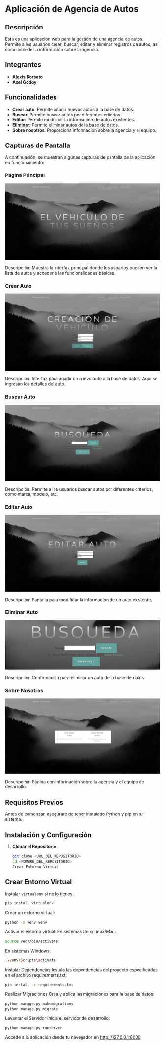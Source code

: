# Aplicación de Agencia de Autos

## Descripción

Esta es una aplicación web para la gestión de una agencia de autos. Permite a los usuarios crear, buscar, editar y eliminar registros de autos, así como acceder a información sobre la agencia.

## Integrantes

- **Alexis Borsato**
- **Axel Godoy**

## Funcionalidades

- **Crear auto**: Permite añadir nuevos autos a la base de datos.
- **Buscar**: Permite buscar autos por diferentes criterios.
- **Editar**: Permite modificar la información de autos existentes.
- **Eliminar**: Permite eliminar autos de la base de datos.
- **Sobre nosotros**: Proporciona información sobre la agencia y el equipo.

## Capturas de Pantalla

A continuación, se muestran algunas capturas de pantalla de la aplicación en funcionamiento:

### Página Principal

![Página Principal](/imgs/Principal.png)

Descripción: Muestra la interfaz principal donde los usuarios pueden ver la lista de autos y acceder a las funcionalidades básicas.

### Crear Auto

![Crear Auto](/imgs/Crear.png)

Descripción: Interfaz para añadir un nuevo auto a la base de datos. Aquí se ingresan los detalles del auto.

### Buscar Auto

![Buscar Auto](/imgs/Buscar.png)

Descripción: Permite a los usuarios buscar autos por diferentes criterios, como marca, modelo, etc.

### Editar Auto

![Editar Auto](/imgs/Editar.png)

Descripción: Pantalla para modificar la información de un auto existente.

### Eliminar Auto

![Eliminar Auto](/imgs/EditarEliminar.png)

Descripción: Confirmación para eliminar un auto de la base de datos.

### Sobre Nosotros

![Sobre Nosotros](/imgs/SobreNosotros.png)

Descripción: Página con información sobre la agencia y el equipo de desarrollo.

## Requisitos Previos

Antes de comenzar, asegúrate de tener instalado Python y pip en tu sistema.

## Instalación y Configuración

1. **Clonar el Repositorio**

   ```bash
   git clone <URL_DEL_REPOSITORIO>
   cd <NOMBRE_DEL_REPOSITORIO>
   Crear Entorno Virtual
   ```

## Crear Entorno Virtual

Instalar `virtualenv` si no lo tienes:

```bash
pip install virtualenv
```

Crear un entorno virtual:

```bash
python -m venv venv
```

Activar el entorno virtual:
En sistemas Unix/Linux/Mac:

```bash
source venv/bin/activate
```

En sistemas Windows:

```bash
.\venv\Scripts\activate
```

Instalar Dependencias
Instala las dependencias del proyecto especificadas en el archivo requirements.txt:

```bash
pip install -r requirements.txt
```

Realizar Migraciones
Crea y aplica las migraciones para la base de datos:

```bash
python manage.py makemigrations
python manage.py migrate
```

Levantar el Servidor
Inicia el servidor de desarrollo:

```bash
python manage.py runserver

```

Accede a la aplicación desde tu navegador en http://127.0.0.1:8000.
